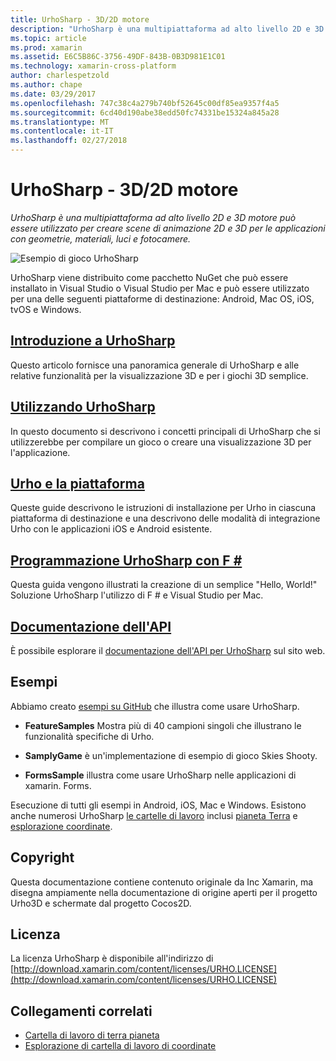 ```yaml
---
title: UrhoSharp - 3D/2D motore
description: "UrhoSharp è una multipiattaforma ad alto livello 2D e 3D motore può essere utilizzato per creare scene di animazione 2D e 3D per le applicazioni con geometrie, materiali, luci e fotocamere."
ms.topic: article
ms.prod: xamarin
ms.assetid: E6C5B86C-3756-49DF-843B-0B3D981E1C01
ms.technology: xamarin-cross-platform
author: charlespetzold
ms.author: chape
ms.date: 03/29/2017
ms.openlocfilehash: 747c38c4a279b740bf52645c00df85ea9357f4a5
ms.sourcegitcommit: 6cd40d190abe38edd50fc74331be15324a845a28
ms.translationtype: MT
ms.contentlocale: it-IT
ms.lasthandoff: 02/27/2018
---
```

# <a name="urhosharp---3d2d-engine"></a>UrhoSharp - 3D/2D motore

_UrhoSharp è una multipiattaforma ad alto livello 2D e 3D motore può essere utilizzato per creare scene di animazione 2D e 3D per le applicazioni con geometrie, materiali, luci e fotocamere._

![](images/video.gif "Esempio di gioco UrhoSharp")

UrhoSharp viene distribuito come pacchetto NuGet che può essere installato in Visual Studio o Visual Studio per Mac e può essere utilizzato per una delle seguenti piattaforme di destinazione: Android, Mac OS, iOS, tvOS e Windows.

##  <a name="an-introduction-to-urhosharpgraphics-gamesurhosharpintroductionmd"></a>[Introduzione a UrhoSharp](~/graphics-games/urhosharp/introduction.md)

Questo articolo fornisce una panoramica generale di UrhoSharp e alle relative funzionalità per la visualizzazione 3D e per i giochi 3D semplice.

##  <a name="using-urhosharpgraphics-gamesurhosharpusingmd"></a>[Utilizzando UrhoSharp](~/graphics-games/urhosharp/using.md)

In questo documento si descrivono i concetti principali di UrhoSharp che si utilizzerebbe per compilare un gioco o creare una visualizzazione 3D per l'applicazione.

## <a name="urho-and-your-platformgraphics-gamesurhosharpplatformindexmd"></a>[Urho e la piattaforma](~/graphics-games/urhosharp/platform/index.md)

Queste guide descrivono le istruzioni di installazione per Urho in ciascuna piattaforma di destinazione e una descrivono delle modalità di integrazione Urho con le applicazioni iOS e Android esistente.

## <a name="programming-urhosharp-with-fgraphics-gamesurhosharpfsharpmd"></a>[Programmazione UrhoSharp con F #](~/graphics-games/urhosharp/fsharp.md)

Questa guida vengono illustrati la creazione di un semplice "Hello, World!" Soluzione UrhoSharp l'utilizzo di F # e Visual Studio per Mac.

## <a name="api-documentationhttpsdeveloperxamarincomapirooturho"></a>[Documentazione dell'API](https://developer.xamarin.com/api/root/Urho/)

È possibile esplorare il [documentazione dell'API per UrhoSharp](https://developer.xamarin.com/api/root/Urho/) sul sito web.

## <a name="samples"></a>Esempi

Abbiamo creato [esempi su GitHub](http://github.com/xamarin/urho-samples) che illustra come usare UrhoSharp.

- **FeatureSamples** Mostra più di 40 campioni singoli che illustrano le funzionalità specifiche di Urho.

- **SamplyGame** è un'implementazione di esempio di gioco Skies Shooty.

- **FormsSample** illustra come usare UrhoSharp nelle applicazioni di xamarin. Forms.

Esecuzione di tutti gli esempi in Android, iOS, Mac e Windows.
Esistono anche numerosi UrhoSharp [le cartelle di lavoro](https://developer.xamarin.com/workbooks/) inclusi [pianeta Terra](https://developer.xamarin.com/workbooks/graphics/urhosharp/planetearth/planetearth.workbook) e [esplorazione coordinate](https://developer.xamarin.com/workbooks/graphics/urhosharp/coordinates/ExploringUrhoCoordinates.workbook).


## <a name="copyright"></a>Copyright

Questa documentazione contiene contenuto originale da Inc Xamarin, ma disegna ampiamente nella documentazione di origine aperti per il progetto Urho3D e schermate dal progetto Cocos2D.

## <a name="license"></a>Licenza

La licenza UrhoSharp è disponibile all'indirizzo di [http://download.xamarin.com/content/licenses/URHO.LICENSE](http://download.xamarin.com/content/licenses/URHO.LICENSE)



## <a name="related-links"></a>Collegamenti correlati

- [Cartella di lavoro di terra pianeta](https://developer.xamarin.com/workbooks/graphics/urhosharp/planetearth/planetearth.workbook)
- [Esplorazione di cartella di lavoro di coordinate](https://developer.xamarin.com/workbooks/graphics/urhosharp/coordinates/ExploringUrhoCoordinates.workbook)
